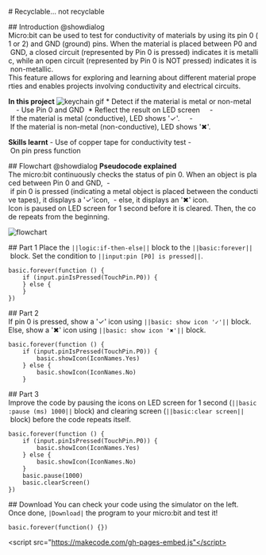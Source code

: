 # Recyclable… not recyclable

## Introduction @showdialog
Micro:bit can be used to test for conductivity of materials by using its pin 0 (1 or 2) and GND (ground) pins. When the material is placed between P0 and GND, a closed circuit (represented by Pin 0 is pressed) indicates it is metallic, while an open circuit (represented by Pin 0 is NOT pressed) indicates it is non-metallic.
This feature allows for exploring and learning about different material properties and enables projects involving conductivity and electrical circuits.

**In this project**
![keychain gif](https://makecode.microbit.org/beta#tutorial:github:detide/microbitws-sus/tutorial-1-recyclable)
* Detect if the material is metal or non-metal 
    - Use Pin 0 and GND 
* Reflect the result on LED screen
    - If the material is metal (conductive), LED shows '✓'.
    - If the material is non-metal (non-conductive), LED shows '✖'.

**Skills learnt**
- Use of copper tape for conductivity test
- On pin press function

## Flowchart @showdialog
**Pseudocode explained**
The micro:bit continuously checks the status of pin 0. When an object is placed between Pin 0 and GND, 
- if pin 0 is pressed (indicating a metal object is placed between the conductive tapes), it displays a '✓'icon, 
- else, it displays an '✖' icon. 
Icon is paused on LED screen for 1 second before it is cleared. Then, the code repeats from the beginning.

![flowchart](
http://drive.google.com/uc?export=view&id=1tObQk1Hw443tgNLsTidDDOzOp0zT6Ioo
)

## Part 1
Place the ``||logic:if-then-else||`` block to the ``||basic:forever||`` block.
Set the condition to ``||input:pin [P0] is pressed||``.

```blocks
basic.forever(function () {
    if (input.pinIsPressed(TouchPin.P0)) {
    } else {
    }
})
```

## Part 2
If pin 0 is pressed, show a '✓' icon using ``||basic: show icon '✓'||`` block.
Else, show a '✖' icon using ``||basic: show icon '✖'||`` block.
```blocks
basic.forever(function () {
    if (input.pinIsPressed(TouchPin.P0)) {
        basic.showIcon(IconNames.Yes)
    } else {
        basic.showIcon(IconNames.No)
    }
```

## Part 3
Improve the code by pausing the icons on LED screen for 1 second (``||basic:pause (ms) 1000||`` block) and clearing screen (``||basic:clear screen||`` block) before the code repeats itself.
```blocks
basic.forever(function () {
    if (input.pinIsPressed(TouchPin.P0)) {
        basic.showIcon(IconNames.Yes)
    } else {
        basic.showIcon(IconNames.No)
    }
    basic.pause(1000)
    basic.clearScreen()
})
```

## Download
You can check your code using the simulator on the left.
Once done, ``|Download|`` the program to your micro:bit and test it!

```template
basic.forever(function() {})
```

<script src="https://makecode.com/gh-pages-embed.js"</script><script>makeCodeRender(">{{ site.makecode.home_url }}", "{{ site.github.owner_name }}/{{ site.github.repository_name }}");</script>

